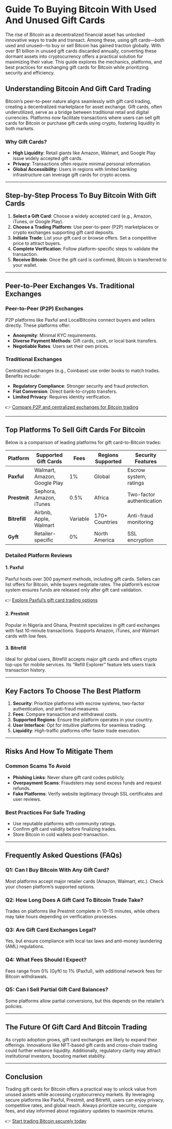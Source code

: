 # Guide To Buying Bitcoin With Used And Unused Gift Cards  

The rise of Bitcoin as a decentralized financial asset has unlocked innovative ways to trade and transact. Among these, using gift cards—both used and unused—to buy or sell Bitcoin has gained traction globally. With over $1 billion in unused gift cards discarded annually, converting these dormant assets into cryptocurrency offers a practical solution for maximizing their value. This guide explores the mechanics, platforms, and best practices for exchanging gift cards for Bitcoin while prioritizing security and efficiency.  

## Understanding Bitcoin And Gift Card Trading  

Bitcoin’s peer-to-peer nature aligns seamlessly with gift card trading, creating a decentralized marketplace for asset exchange. Gift cards, often underutilized, serve as a bridge between traditional retail and digital currencies. Platforms now facilitate transactions where users can sell gift cards for Bitcoin or purchase gift cards using crypto, fostering liquidity in both markets.  

### Why Gift Cards?  
- **High Liquidity**: Retail giants like Amazon, Walmart, and Google Play issue widely accepted gift cards.  
- **Privacy**: Transactions often require minimal personal information.  
- **Global Accessibility**: Users in regions with limited banking infrastructure can leverage gift cards for crypto access.  

---

## Step-by-Step Process To Buy Bitcoin With Gift Cards  

1. **Select a Gift Card**: Choose a widely accepted card (e.g., Amazon, iTunes, or Google Play).  
2. **Choose a Trading Platform**: Use peer-to-peer (P2P) marketplaces or crypto exchanges supporting gift card deposits.  
3. **Initiate Trade**: List your gift card or browse offers. Set a competitive price to attract buyers.  
4. **Complete Verification**: Follow platform-specific steps to validate the transaction.  
5. **Receive Bitcoin**: Once the gift card is confirmed, Bitcoin is transferred to your wallet.  

---

## Peer-to-Peer Exchanges Vs. Traditional Exchanges  

### Peer-to-Peer (P2P) Exchanges  
P2P platforms like Paxful and LocalBitcoins connect buyers and sellers directly. These platforms offer:  
- **Anonymity**: Minimal KYC requirements.  
- **Diverse Payment Methods**: Gift cards, cash, or local bank transfers.  
- **Negotiable Rates**: Users set their own prices.  

### Traditional Exchanges  
Centralized exchanges (e.g., Coinbase) use order books to match trades. Benefits include:  
- **Regulatory Compliance**: Stronger security and fraud protection.  
- **Fiat Conversion**: Direct bank-to-crypto transfers.  
- **Limited Privacy**: Requires identity verification.  

👉 [Compare P2P and centralized exchanges for Bitcoin trading](https://bit.ly/okx-bonus)  

---

## Top Platforms To Sell Gift Cards For Bitcoin  

Below is a comparison of leading platforms for gift card-to-Bitcoin trades:  

| Platform       | Supported Gift Cards          | Fees    | Regions Supported | Security Features       |  
|----------------|-------------------------------|---------|-------------------|-------------------------|  
| **Paxful**     | Walmart, Amazon, Google Play  | 1%      | Global            | Escrow system, ratings  |  
| **Prestmit**   | Sephora, Amazon, iTunes       | 0.5%    | Africa            | Two-factor authentication |  
| **Bitrefill**  | Airbnb, Apple, Walmart        | Variable| 170+ Countries    | Anti-fraud monitoring   |  
| **Gyft**       | Retailer-specific             | 0%      | North America     | SSL encryption          |  

### Detailed Platform Reviews  

#### 1. **Paxful**  
Paxful hosts over 300 payment methods, including gift cards. Sellers can list offers for Bitcoin, while buyers negotiate rates. The platform’s escrow system ensures funds are released only after gift card validation.  

👉 [Explore Paxful’s gift card trading options](https://bit.ly/okx-bonus)  

#### 2. **Prestmit**  
Popular in Nigeria and Ghana, Prestmit specializes in gift card exchanges with fast 10-minute transactions. Supports Amazon, iTunes, and Walmart cards with low fees.  

#### 3. **Bitrefill**  
Ideal for global users, Bitrefill accepts major gift cards and offers crypto top-ups for mobile services. Its “Refill Explorer” feature lets users track transaction history.  

---

## Key Factors To Choose The Best Platform  

1. **Security**: Prioritize platforms with escrow systems, two-factor authentication, and anti-fraud measures.  
2. **Fees**: Compare transaction and withdrawal costs.  
3. **Supported Regions**: Ensure the platform operates in your country.  
4. **User Interface**: Opt for intuitive platforms for seamless trading.  
5. **Liquidity**: High-traffic platforms offer faster trade execution.  

---

## Risks And How To Mitigate Them  

### Common Scams To Avoid  
- **Phishing Links**: Never share gift card codes publicly.  
- **Overpayment Scams**: Fraudsters may send excess funds and request refunds.  
- **Fake Platforms**: Verify website legitimacy through SSL certificates and user reviews.  

### Best Practices For Safe Trading  
- Use reputable platforms with community ratings.  
- Confirm gift card validity before finalizing trades.  
- Store Bitcoin in cold wallets post-transaction.  

---

## Frequently Asked Questions (FAQs)  

### Q1: Can I Buy Bitcoin With Any Gift Card?  
Most platforms accept major retailer cards (Amazon, Walmart, etc.). Check your chosen platform’s supported options.  

### Q2: How Long Does A Gift Card To Bitcoin Trade Take?  
Trades on platforms like Prestmit complete in 10–15 minutes, while others may take hours depending on verification processes.  

### Q3: Are Gift Card Exchanges Legal?  
Yes, but ensure compliance with local tax laws and anti-money laundering (AML) regulations.  

### Q4: What Fees Should I Expect?  
Fees range from 0% (Gyft) to 1% (Paxful), with additional network fees for Bitcoin withdrawals.  

### Q5: Can I Sell Partial Gift Card Balances?  
Some platforms allow partial conversions, but this depends on the retailer’s policies.  

---

## The Future Of Gift Card And Bitcoin Trading  

As crypto adoption grows, gift card exchanges are likely to expand their offerings. Innovations like NFT-based gift cards and cross-chain trading could further enhance liquidity. Additionally, regulatory clarity may attract institutional investors, boosting market stability.  

---

## Conclusion  

Trading gift cards for Bitcoin offers a practical way to unlock value from unused assets while accessing cryptocurrency markets. By leveraging secure platforms like Paxful, Prestmit, and Bitrefill, users can enjoy privacy, competitive rates, and global reach. Always prioritize security, compare fees, and stay informed about regulatory updates to maximize returns.  

👉 [Start trading Bitcoin securely today](https://bit.ly/okx-bonus)